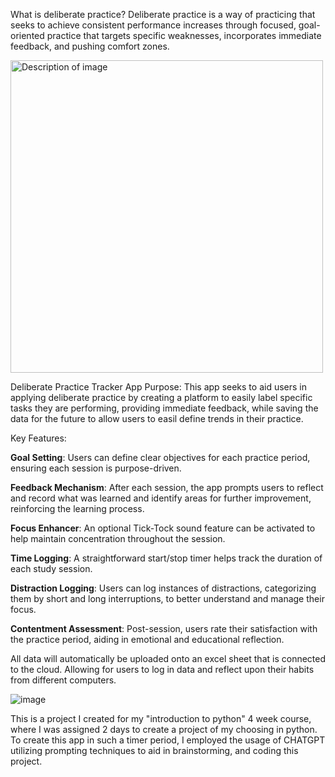 What is deliberate practice?
Deliberate practice is a way of practicing that seeks to achieve consistent performance increases through
focused, goal-oriented practice that targets specific weaknesses, incorporates immediate feedback, and pushing comfort zones.

<img src="https://github.com/user-attachments/assets/d0338e53-48b1-493d-a38b-8ca59df22748" alt="Description of image" width="500"/>

Deliberate Practice Tracker App
Purpose: This app seeks to aid users in applying deliberate practice by creating a platform to easily label specific tasks they are performing, providing immediate feedback, while saving the data
for the future to allow users to easil define trends in their practice.

Key Features:

**Goal Setting**: Users can define clear objectives for each practice period, ensuring each session is purpose-driven.

**Feedback Mechanism**: After each session, the app prompts users to reflect and record what was learned and identify areas for further improvement, reinforcing the learning process.

**Focus Enhancer**: An optional Tick-Tock sound feature can be activated to help maintain concentration throughout the session.

**Time Logging**: A straightforward start/stop timer helps track the duration of each study session.

**Distraction Logging**: Users can log instances of distractions, categorizing them by short and long interruptions, to better understand and manage their focus.

**Contentment Assessment**: Post-session, users rate their satisfaction with the practice period, aiding in emotional and educational reflection.

All data will automatically be uploaded onto an excel sheet that is connected to the cloud. Allowing for users to log in data and reflect upon their habits from different computers.

![image](https://github.com/user-attachments/assets/220ecf08-aea3-4937-8232-1d27b97b084d)


This is a project I created for my "introduction to python" 4 week course, where I was assigned 2 days to create a project of my choosing in python.
To create this app in such a timer period, I employed the usage of CHATGPT utilizing prompting techniques to aid in brainstorming, and coding this project.
